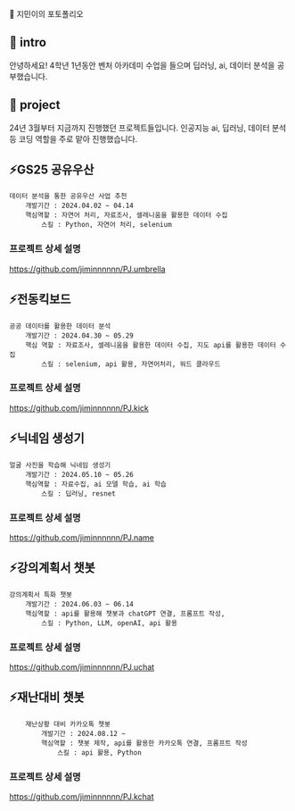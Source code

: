 

<!--## Hi there 👋
**jiminnnnnn/jiminnnnnn** is a ✨ _special_ ✨ repository because its `README.md` (this file) appears on your GitHub profile.

Here are some ideas to get you started:

- 🔭 I’m currently working on ...
- 🌱 I’m currently learning ...
- 👯 I’m looking to collaborate on ...
- 🤔 I’m looking for help with ...
- 💬 Ask me about ...
- 📫 How to reach me: ...
- 😄 Pronouns: ...
- ⚡ Fun fact: ...
-->

💬 지민이의 포토폴리오

## 👋 intro
안녕하세요! 4학년 1년동안 벤처 아카데미 수업을 들으며 딥러닝, ai, 데이터 분석을 공부했습니다.

## 🌱 project
24년 3월부터 지금까지 진행했던 프로젝트들입니다. 인공지능 ai, 딥러닝, 데이터 분석 등 코딩 역할을 주로 맡아 진행했습니다.

## ⚡GS25 공유우산
	데이터 분석을 통한 공유우산 사업 추천
		개발기간 : 2024.04.02 ~ 04.14
		핵심역할 : 자연어 처리, 자료조사, 셀레니움을 활용한 데이터 수집
			스킬 : Python, 자연어 처리, selenium
   ### 프로젝트 상세 설명
<https://github.com/jiminnnnnn/PJ.umbrella>
<br/>
## ⚡전동킥보드
	공공 데이터를 활용한 데이터 분석
		개발기간 : 2024.04.30 ~ 05.29
		핵심 역할 : 자료조사, 셀레니움을 활용한 데이터 수집, 지도 api를 활용한 데이터 수집
			스킬 : selenium, api 활용, 자연어처리, 워드 클라우드
   ### 프로젝트 상세 설명
<https://github.com/jiminnnnnn/PJ.kick>
<br/>
## ⚡닉네임 생성기
	얼굴 사진을 학습해 닉네임 생성기
		개발기간 : 2024.05.10 ~ 05.26
		핵심역할 : 자료수집, ai 모델 학습, ai 학습
			스킬 : 딥러닝, resnet 
   ### 프로젝트 상세 설명
<https://github.com/jiminnnnnn/PJ.name>
<br/>
## ⚡강의계획서 챗봇
	강의계획서 특화 챗봇
		개발기간 : 2024.06.03 ~ 06.14
		핵심역할 : api를 활용해 챗봇과 chatGPT 연결, 프롬프트 작성,  
			스킬 : Python, LLM, openAI, api 활용
   ### 프로젝트 상세 설명
<https://github.com/jiminnnnnn/PJ.uchat>
<br/>
## ⚡재난대비 챗봇
		재난상황 대비 카카오톡 챗봇
			개발기간 : 2024.08.12 ~ 
			핵심역할 : 챗봇 제작, api를 활용한 카카오톡 연결, 프롬프트 작성
				스킬 : api 활용, Python
   ### 프로젝트 상세 설명
<https://github.com/jiminnnnnn/PJ.kchat>
